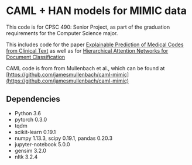 # CAML + HAN models for MIMIC data

This code is for CPSC 490: Senior Project, as part of the graduation requirements for the Computer Science major.

This includes code for the paper [Explainable Prediction of Medical Codes from Clinical Text](https://arxiv.org/abs/1802.05695) as well as for [Hierarchical Attention Networks for Document Classification](https://www.aclweb.org/anthology/N16-1174)

CAML code is from from Mullenbach et al., which can be found at [https://github.com/jamesmullenbach/caml-mimic](https://github.com/jamesmullenbach/caml-mimic) 


## Dependencies
* Python 3.6
* pytorch 0.3.0
* tqdm
* scikit-learn 0.19.1
* numpy 1.13.3, scipy 0.19.1, pandas 0.20.3
* jupyter-notebook 5.0.0
* gensim 3.2.0
* nltk 3.2.4


